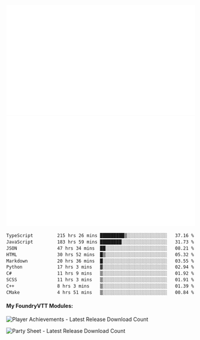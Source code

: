 
![](https://raw.githubusercontent.com/eddiedover/ghstats/master/generated/overview.svg)
![](https://raw.githubusercontent.com/eddiedover/ghstats/master/generated/languages.svg)

<!--START_SECTION:waka-->

```txt
TypeScript         215 hrs 26 mins █████████▒░░░░░░░░░░░░░░░   37.16 %
JavaScript         183 hrs 59 mins ████████░░░░░░░░░░░░░░░░░   31.73 %
JSON               47 hrs 34 mins  ██░░░░░░░░░░░░░░░░░░░░░░░   08.21 %
HTML               30 hrs 52 mins  █▒░░░░░░░░░░░░░░░░░░░░░░░   05.32 %
Markdown           20 hrs 36 mins  █░░░░░░░░░░░░░░░░░░░░░░░░   03.55 %
Python             17 hrs 3 mins   ▓░░░░░░░░░░░░░░░░░░░░░░░░   02.94 %
C#                 11 hrs 9 mins   ▒░░░░░░░░░░░░░░░░░░░░░░░░   01.92 %
SCSS               11 hrs 3 mins   ▒░░░░░░░░░░░░░░░░░░░░░░░░   01.91 %
C++                8 hrs 3 mins    ▒░░░░░░░░░░░░░░░░░░░░░░░░   01.39 %
CMake              4 hrs 51 mins   ▒░░░░░░░░░░░░░░░░░░░░░░░░   00.84 %
```

<!--END_SECTION:waka-->

#### My FoundryVTT Modules:

  ![Player Achievements - Latest Release Download Count](https://img.shields.io/badge/dynamic/json?label=Player%20Achievements%20-%20Downloads@latest&query=assets%5B1%5D.download_count&url=https%3A%2F%2Fapi.github.com%2Frepos%2FEddieDover%2Ffvtt-player-achievements%2Freleases%2Flatest)

  ![Party Sheet - Latest Release Download Count](https://img.shields.io/badge/dynamic/json?label=Party%20Sheet%20-%20Downloads@latest&query=assets%5B1%5D.download_count&url=https%3A%2F%2Fapi.github.com%2Frepos%2FEddieDover%2Ffvtt-party-sheet%2Freleases%2Flatest)

<a rel="me" href="https://techhub.social/@EddieDover"></a>
